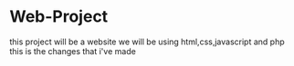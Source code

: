 # Web-Project
this project will be a website
we will be using html,css,javascript and php
this is the changes that i've made
